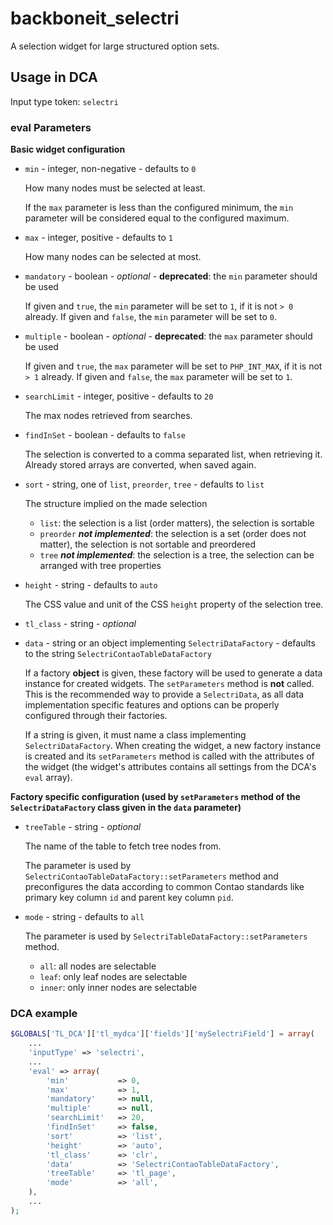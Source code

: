 # backboneit_selectri

A selection widget for large structured option sets.

## Usage in DCA

Input type token: `selectri`

### eval Parameters

**Basic widget configuration**

*	`min` - integer, non-negative - defaults to `0`

	How many nodes must be selected at least.

	If the `max` parameter is less than the configured minimum, the `min`
parameter will be considered equal to the configured maximum.


*	`max` - integer, positive - defaults to `1`

	How many nodes can be selected at most.


*	`mandatory` - boolean - *optional* - **deprecated**: the `min` parameter
should be used

	If given and `true`, the `min` parameter will be set to `1`, if it is not
`> 0` already.
	If given and `false`, the `min` parameter will be set to `0`.


*	`multiple` - boolean - *optional* - **deprecated**: the `max` parameter
should be used
	
	If given and `true`, the `max` parameter will be set to `PHP_INT_MAX`, if it
is not `> 1` already.
	If given and `false`, the `max` parameter will be set to `1`.


*	`searchLimit` - integer, positive - defaults to `20`

	The max nodes retrieved from searches.


*	`findInSet` - boolean - defaults to `false`

	The selection is converted to a comma separated list, when retrieving it.
	Already stored arrays are converted, when saved again.


*	`sort` - string, one of `list`, `preorder`, `tree` - defaults to `list`

	The structure implied on the made selection
	
	- `list`: the selection is a list (order matters), the selection is
sortable
	- `preorder` ***not implemented***: the selection is a set (order does not
matter), the selection is not sortable and preordered
	- `tree` ***not implemented***: the selection is a tree, the selection can
be arranged with tree properties


*	`height` - string - defaults to `auto`

	The CSS value and unit of the CSS `height` property of the selection tree.


*	`tl_class` - string - *optional*


*	`data` - string or an object implementing `SelectriDataFactory` - defaults
to the string `SelectriContaoTableDataFactory`

	If a factory **object** is given, these factory will be used to generate
a data instance for created widgets. The `setParameters` method is **not**
called. This is the recommended way to provide a `SelectriData`, as all data
implementation specific features and options can be properly configured through
their factories.
	
	If a string is given, it must name a class implementing
`SelectriDataFactory`. When creating the widget, a new factory instance is
created and its `setParameters` method is called with the attributes of the
widget (the widget's attributes contains all settings from the DCA's `eval`
array).


**Factory specific configuration (used by `setParameters` method of the
`SelectriDataFactory` class given in the `data` parameter)**

*	`treeTable` - string - *optional*
	
	The name of the table to fetch tree nodes from.
	
	The parameter is used by `SelectriContaoTableDataFactory::setParameters`
method and preconfigures the data according to common Contao standards like
primary key column `id` and parent key column `pid`.

*	`mode` - string - defaults to `all`

	The parameter is used by `SelectriTableDataFactory::setParameters`
method.

	- `all`: all nodes are selectable
	- `leaf`: only leaf nodes are selectable
	- `inner`: only inner nodes are selectable


### DCA example

```php
$GLOBALS['TL_DCA']['tl_mydca']['fields']['mySelectriField'] = array(
	...
	'inputType' => 'selectri',
	...
	'eval' => array(
		'min'			=> 0,
		'max'			=> 1,
		'mandatory'		=> null,
		'multiple'		=> null,
		'searchLimit'	=> 20,
		'findInSet'		=> false,
		'sort'			=> 'list',
		'height'		=> 'auto',
		'tl_class'		=> 'clr',
		'data'			=> 'SelectriContaoTableDataFactory',
		'treeTable'		=> 'tl_page',
		'mode'			=> 'all',
	),
	...
);
```
